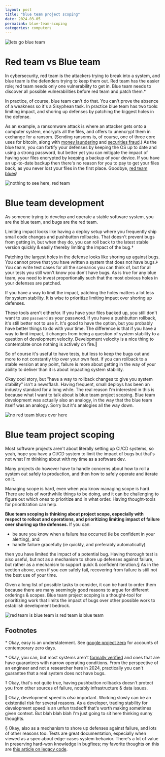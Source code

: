 ```yaml
---
layout: post
title: "blue team project scoping"
date: 2024-03-05
permalink: blue-team-scoping
categories: computers
---
```


![lets go blue team](/images/red_team_blue_team_2.png)

# Red team vs Blue team

In cybersecurity, red team is the attackers trying to break into a system, and blue team is the defenders trying to keep them out. Red team has the easier role; red team needs only one vulnerability to get in. Blue team needs to discover all possible vulnerabilities before red team and patch them.*

In practice, of course, blue team can't do that. You can't prove the absence of a weakness so it's a Sisyphean task. In practice blue team has two tools: limiting impact, and shoring up defenses by patching the biggest holes in the defense. 

As an example, a ransomware attack is where an attacker gets onto a computer system, encrypts all the files, and offers to unencrypt them in exchange for a ransom. (Sending ransoms is, of course, one of three core uses for bitcoin, along with [money laundering](https://www.bloomberg.com/opinion/articles/2023-01-19/ftx-is-planning-a-comeback) and [securities fraud](https://en.wikipedia.org/wiki/Sam_Bankman-Fried).) As the blue team, you can fortify your defenses by keeping the OS up to date and using a strong password, but better yet you can mitigate the impact of having your files encrypted by keeping a backup of your device. If you have an up-to-date backup then there's no reason for you to pay to get your files back, as you never lost your files in the first place. Goodbye, [red team blues](https://us.macmillan.com/books/9781250865847/redteamblues)!

![nothing to see here, red team](/images/red_team_blue_team_1.png)

# Blue team development

As someone trying to develop and operate a stable software system, you are the blue team, and bugs are the red team. 

Limiting impact looks like having a deploy setup where you frequently ship small code changes and pushbutton rollbacks. That doesn't prevent bugs from getting in, but when they do, you can roll back to the latest stable version quickly & easily thereby limiting the impact of the bug.† 

Patching the largest holes in the defense looks like shoring up against bugs. You cannot prove that you have written a system that does not have bugs.‡ You can write test cases for all the scenarios you can think of, but for all your tests you still won't know you don't have bugs. As is true for any blue team, you need to invest proportionally such that the most obvious holes in your defenses are patched.

If you have a way to limit the impact, patching the holes matters a lot less for system stability. It is wise to prioritize limiting impact over shoring up defenses.

These tools aren't either/or. If you have your files backed up, you still don't want to use `password` as your password. If you have a pushbutton rollback, it's still better not to use it. It's good to have the option, but you probably have better things to do with your time. The difference is that if you have a way to limit impact, it changes from being a question of system stability to a question of development velocity. Development velocity is a nice thing to contemplate once nothing is actively on fire.‖

So of course it's useful to have tests, but less to keep the bugs out and more to not constantly trip over your own feet. If you can rollback to a stable version at any point, failure is more about getting in the way of your ability to deliver than it is about impacting system stability.

Okay cool story, but "have a way to rollback changes to give you system stability" isn't a newsflash. Having frequent, small deploys has been an industry standard for a long while. The real reason I'm interested in this is because what I want to talk about is blue team project scoping. Blue team development was actually also an analogy, in the way that the blue team itself was an analogy. Sorry but it's analogies all the way down.

![no red team blues over here](/images/red_team_blue_team_3.png)

# Blue team project scoping


Most software projects aren't about literally setting up CI/CD systems, so yeah, hope you have a CI/CD system to limit the impact of bugs but that's not what I'm thinking about with my time as a software dev. 

Many projects do however have to handle concerns about how to roll a system out safely to production, and then how to safely operate and iterate on it.

Managing scope is hard, even when you know managing scope is hard. There are lots of worthwhile things to be doing, and it can be challenging to figure out which ones to prioritize and in what order. Having thought-tools for prioritization can help.

**Blue team scoping is thinking about project scope, especially with respect to rollout and operations, and prioritizing limiting impact of failure over shoring up the defenses.** If you can:

- be sure you know when a failure has occurred (ie be confident in your alerting), and
- handle failure gracefully (ie quickly, and preferably automatically)

then you have limited the impact of a potential bug. Having thorough test is also useful, but not as a mechanism to shore up defenses against failure, but rather as a mechanism to support quick & confident iteration.§ As in the section above, even if you *can* safely fail, recovering from failure is still not the best use of your time. 

Given a long list of possible tasks to consider, it can be hard to order them because there are many seemingly good reasons to argue for different orderings & scopes. Blue team project scoping is a thought-tool for prioritizing work that limits the impact of bugs over other possible work to establish development bedrock.


![red team is blue team is red team is blue team](/images/red_team_blue_team_4.png)

## Footnotes

\* Okay, easy is an understatement. See [google project zero](https://googleprojectzero.blogspot.com/) for accounts of contemporary zero days. 

† Okay, you can, but most systems aren't [formally verified](https://en.wikipedia.org/wiki/Formal_verification) and ones that are have guarantees with narrow operating conditions. From the perspective of an engineer and not a researcher here in 2024, practically you can't guarantee that a real system does not have bugs.

‡ Okay, that's not quite true, having pushbutton rollbacks doesn't protect you from other sources of failure, notably infrastructure & data issues.

‖ Okay, development speed is _also_ important. Working slowly can be an existential risk for several reasons. As a developer, trading stability for development speed is an unfun tradeoff that's worth making sometimes given context. But blah blah blah I'm just going to sit here thinking sunny thoughts.

§ Okay, also as a mechanism to shore up defenses against failure, and lots of other reasons too. Tests are great documentation, especially when viewed as a spec about edge-cases system behavior. There's a lot of value in preserving hard-won knowledge in bugfixes; my favorite thoughts on this are [this article on legacy code](https://www.joelonsoftware.com/2000/04/06/things-you-should-never-do-part-i/).
